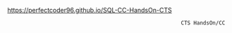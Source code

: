 
https://perfectcoder96.github.io/SQL-CC-HandsOn-CTS
                                                              
                                                           CTS HandsOn/CC 
